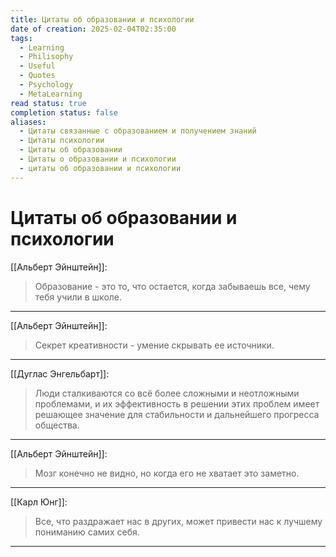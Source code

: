 ```yaml
---
title: Цитаты об образовании и психологии
date of creation: 2025-02-04T02:35:00
tags:
  - Learning
  - Philisophy
  - Useful
  - Quotes
  - Psychology
  - MetaLearning
read status: true
completion status: false
aliases:
  - Цитаты связанные с образованием и получением знаний
  - Цитаты психологии
  - Цитаты об образовании
  - Цитаты о образовании и психологии
  - цитаты об образовании и психологии
---
```

# Цитаты об образовании и психологии

[[Альберт Эйнштейн]]:
> Образование - это то, что остается, когда забываешь все, чему тебя учили в школе.
---


[[Альберт Эйнштейн]]:
> Секрет креативности - умение скрывать ее источники.
---


[[Дуглас Энгельбарт]]:
> Люди сталкиваются со всё более сложными и неотложными проблемами, и их эффективность в решении этих проблем имеет решающее значение для стабильности и дальнейшего прогресса общества.
---


[[Альберт Эйнштейн]]:
> Мозг конечно не видно, но когда его не хватает это заметно.
---


[[Карл Юнг]]:
>Все, что раздражает нас в других, может привести нас к лучшему пониманию самих себя.
---
